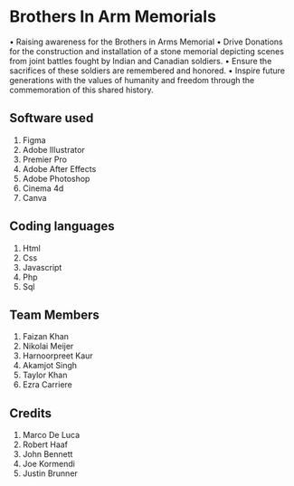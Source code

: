 # Brothers In Arm Memorials
• Raising awareness for the Brothers in Arms Memorial
• Drive Donations for the construction and installation of a stone memorial depicting scenes from joint battles fought by Indian and Canadian soldiers. 
• Ensure the sacrifices of these soldiers are remembered and honored.
• Inspire future generations with the values of humanity and freedom through the 
  commemoration of this shared history.

## Software used
1. Figma
2. Adobe Illustrator 
3. Premier Pro
4. Adobe After Effects
5. Adobe Photoshop
6. Cinema 4d
7. Canva

## Coding languages
1. Html
2. Css
3. Javascript
4. Php
5. Sql 

## Team Members
1. Faizan Khan
2. Nikolai Meijer
3. Harnoorpreet Kaur
4. Akamjot Singh
5. Taylor Khan
6. Ezra Carriere

## Credits
1. Marco De Luca
2. Robert Haaf
3. John Bennett
4. Joe Kormendi
5. Justin Brunner
